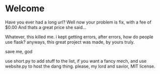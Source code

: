# Welcome
Have you ever had a long url? Well now your problem is fix, with a fee of $0.00 And thats a great price she said...

Whatever, this killed me. i kept getting errors, after errors, how do people use flask? anyways, this great project was made, by yours truly.

save me, god

use short.py to add stuff to the list, if you want a fancy mech, and use website.py to host the dang thing. please, my lord and savior, MIT license.